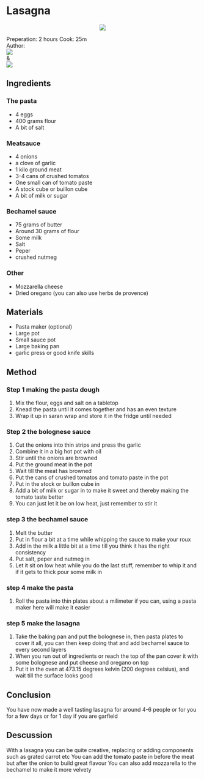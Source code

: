 # Lasagna
<p align="center">
<img src=lasagna.jpg />
</p>

Preperation: 2 hours Cook: 25m  
Author:  
<a href="https://discord.com"><img src="https://img.shields.io/badge/Discord-Drillenissen%234268-25?style=for-the-badge&logo=discord" /> </a>  
&  
<a href="https://discord.com"><img src="https://img.shields.io/badge/Discord-Eden%237480-25?style=for-the-badge&logo=discord" /> </a>

## Ingredients
### The pasta
* 4 eggs
* 400 grams flour
* A bit of salt

### Meatsauce
* 4 onions
* a clove of garlic
* 1 kilo ground meat
* 3-4 cans of crushed tomatos
* One small can of tomato paste
* A stock cube or buillon cube
* A bit of milk or sugar

### Bechamel sauce
* 75 grams of butter
* Around 30 grams of flour
* Some milk
* Salt
* Peper
* crushed nutmeg

### Other
* Mozzarella cheese
* Dried oregano (you can also use herbs de provence)

## Materials
* Pasta maker (optional)
* Large pot
* Small sauce pot
* Large baking pan
* garlic press or good knife skills

## Method
### Step 1 making the pasta dough
  1. Mix the flour, eggs and salt on a tabletop
  2. Knead the pasta until it comes together and has an even texture
  3. Wrap it up in saran wrap and store it in the fridge until needed
  
### Step 2 the bolognese sauce
  1. Cut the onions into thin strips and press the garlic
  2. Combine it in a big hot pot with oil
  3. Stir until the onions are browned
  4. Put the ground meat in the pot
  5. Wait till the meat has browned
  6. Put the cans of crushed tomatos and tomato paste in the pot
  7. Put in the stock or buillon cube in
  8. Add a bit of milk or sugar in to make it sweet and thereby making the tomato taste better
  9. You can just let it be on low heat, just remember to stir it
  
### step 3 the bechamel sauce
  1. Melt the butter
  2. Put in flour a bit at a time while whipping the sauce to make your roux
  3. Add in the milk a little bit at a time till you think it has the right consistency
  4. Put salt, peper and nutmeg in
  6. Let it sit on low heat while you do the last stuff, remember to whip it and if it gets to thick pour some milk in
   
### step 4 make the pasta
  1. Roll the pasta into thin plates about a milimeter if you can, using a pasta maker here will make it easier
  
### step 5 make the lasagna
  1. Take the baking pan and put the bolognese in, then pasta plates to cover it all, you can then keep doing that and add bechamel sauce to every second layers
  2. When you run out of ingredients or reach the top of the pan cover it with some bolognese and put cheese and oregano on top
  3. Put it in the oven at 473.15 degrees kelvin (200 degrees celsius), and wait till the surface looks good

## Conclusion
You have now made a well tasting lasagna for around 4-6 people or for you for a few days or for 1 day if you are garfield

## Descussion
With a lasagna you can be quite creative, replacing or adding components such as grated carrot etc
You can add the tomato paste in before the meat but after the onion to build great flavour
You can also add mozzarella to the bechamel to make it more velvety
